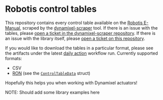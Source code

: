 # Robotis control tables
This repository contains every control table available on the [Robotis E-Manual](https://emanual.robotis.com/), scraped by the [dynamixel-scraper](https://github.com/kiros-rs/dynamixel-scraper) tool. If there is an issue with the tables, please [open a ticket in the dynamixel-scraper repository](https://github.com/kiros-rs/dynamixel-scraper/issues/new). If there is an issue with the library itself, please [open a ticket on this repository](https://github.com/kiros-rs/control-tables/issues/new).

If you would like to download the tables in a particular format, please see the artifacts under the latest [daily action](https://github.com/kiros-rs/control-tables/actions/workflows/daily.yml) workflow run.
Currently supported formats:
- CSV
- [RON](https://github.com/ron-rs/ron) (see the [`ControlTableData`](https://github.com/kiros-rs/dynamixel-scraper/blob/main/src/serialize.rs) struct)

Hopefully this helps you when working with Dynamixel actuators!

NOTE: Should add some library examples here
